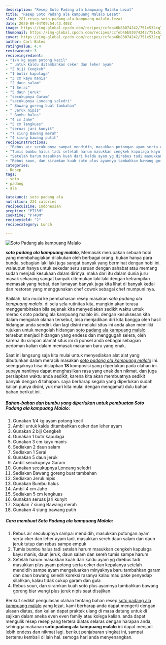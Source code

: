 ```yaml
---
description: "Resep Soto Padang ala kampuang Malalo Lezat"
title: "Resep Soto Padang ala kampuang Malalo Lezat"
slug: 281-resep-soto-padang-ala-kampuang-malalo-lezat
date: 2020-09-04T09:54:43.405Z
image: https://img-global.cpcdn.com/recipes/ccfeb46b83074242/751x532cq70/soto-padang-ala-kampuang-malalo-foto-resep-utama.jpg
thumbnail: https://img-global.cpcdn.com/recipes/ccfeb46b83074242/751x532cq70/soto-padang-ala-kampuang-malalo-foto-resep-utama.jpg
cover: https://img-global.cpcdn.com/recipes/ccfeb46b83074242/751x532cq70/soto-padang-ala-kampuang-malalo-foto-resep-utama.jpg
author: Carl Bates
ratingvalue: 4.4
reviewcount: 3
recipeingredient:
- "1/4 kg ayam potong kecil"
- " untuk kaldu ditambahkan ceker dan leher ayam"
- "2 biji Cengkeh"
- "1 butir kapulaga"
- "3 cm kayu manis"
- "2 daun salam"
- "1 Serai"
- "5 daun jeruk"
- "secukupnya Garam"
- "secukupnya Loncang seledri"
- " Bawang goreng buat tambahan"
- " Jeruk nipis"
- " Bumbu halus"
- "4 cm Jahe"
- "5 cm lengkuas"
- "seruas jari kunyit"
- "7 siung Bawang merah"
- "4 siung bawang putih"
recipeinstructions:
- "Rebus air secukupnya sampai mendidih, masukkan potongan ayam serta cker dan leher ayam tadi, masukkan sereh daun salam dan daun jeruk tutup dan rebus sampe empuk"
- "Tumis bumbu halus tadi setelah harum masukkan cengkeh kapulaga kayu manis, daun jeruk, daun salam dan sereh tumis sampe harum"
- "Setelah harum masukkan kuah dari kaldu ayam yg direbus tadi masukkan plus ayam potong serta ceker dan kepalanya setelah mendidih sampe ayam mengeluarkan minyaknya baru tambahkan garam dan daun bawang seledri koreksi rasanya kalau mau pake penyedap silahkan, kalau tidak cukup garam dan gula"
- "Rebus soun, dan siramkan kuah soto plus ayamnya tambahkan bawang goreng biar wangi plus jeruk nipis saat disajikan"
categories:
- Resep
tags:
- soto
- padang
- ala

katakunci: soto padang ala 
nutrition: 224 calories
recipecuisine: Indonesian
preptime: "PT13M"
cooktime: "PT40M"
recipeyield: "2"
recipecategory: Lunch

---
```



![Soto Padang ala kampuang Malalo](https://img-global.cpcdn.com/recipes/ccfeb46b83074242/751x532cq70/soto-padang-ala-kampuang-malalo-foto-resep-utama.jpg)

<b><i>soto padang ala kampuang malalo</i></b>, Memasak merupakan sebuah hobi yang membahagiakan dilakukan oleh berbagai orang. bukan hanya para bunda, sebagian laki laki juga sangat banyak yang berminat dengan hobi ini. walaupun hanya untuk sekedar seru seruan dengan sahabat atau memang sudah menjadi kesukaan dalam dirinya. maka dari itu dalam dunia juru masak sekarang sangat banyak ditemukan laki laki dengan ketrampilan memasak yang hebat, dan lumayan banyak juga kita lihat di banyak kedai dan restoran yang menggunakan chef cowok sebagai chef mumpuni nya.

Baiklah, kita mulai ke pembahasan resep masakan <i>soto padang ala kampuang malalo</i>. di sela sela rutinitas kita, mungkin akan terasa menggembirakan bila sejenak kita menyediakan sedikit waktu untuk meracik soto padang ala kampuang malalo ini. dengan kesuksesan kita dalam mengolah olahan tersebut, bisa menjadikan diri kita bangga oleh hasil hidangan anda sendiri. dan lagi disini melalui situs ini anda akan memiliki rujukan untuk mengolah hidangan <u>soto padang ala kampuang malalo</u> tersebut menjadi hidangan yang endess dan menggugah selera, oleh karena itu simpan alamat situs ini di ponsel anda sebagai sebagian pedoman kalian dalam memasak makanan baru yang enak.




Saat ini langsung saja kita mulai untuk menyediakan alat alat yang dibutuhkan dalam meracik masakan <u><i>soto padang ala kampuang malalo</i></u> ini. seenggaknya bisa disiapkan <b>18</b> komposisi yang diperlukan pada olahan ini. supaya nantinya dapat menghasilkan rasa yang enak dan nikmat. dan juga persiapkan waktu anda sedikit, karena kita akan membuatnya sedikit banyak dengan <b>4</b> tahapan. saya berharap segala yang diperlukan sudah kalian punya disini, yuk mari kita mulai dengan mengamati dulu bahan bahan berikut ini.

<!--inarticleads1-->

##### Bahan-bahan dan bumbu yang diperlukan untuk pembuatan Soto Padang ala kampuang Malalo:

1. Gunakan 1/4 kg ayam potong kecil
1. Ambil  untuk kaldu ditambahkan ceker dan leher ayam
1. Gunakan 2 biji Cengkeh
1. Gunakan 1 butir kapulaga
1. Gunakan 3 cm kayu manis
1. Sediakan 2 daun salam
1. Sediakan 1 Serai
1. Gunakan 5 daun jeruk
1. Ambil secukupnya Garam
1. Gunakan secukupnya Loncang seledri
1. Sediakan  Bawang goreng buat tambahan
1. Sediakan  Jeruk nipis
1. Gunakan  Bumbu halus
1. Ambil 4 cm Jahe
1. Sediakan 5 cm lengkuas
1. Gunakan seruas jari kunyit
1. Siapkan 7 siung Bawang merah
1. Gunakan 4 siung bawang putih




<!--inarticleads2-->

##### Cara membuat Soto Padang ala kampuang Malalo:

1. Rebus air secukupnya sampai mendidih, masukkan potongan ayam serta cker dan leher ayam tadi, masukkan sereh daun salam dan daun jeruk tutup dan rebus sampe empuk
1. Tumis bumbu halus tadi setelah harum masukkan cengkeh kapulaga kayu manis, daun jeruk, daun salam dan sereh tumis sampe harum
1. Setelah harum masukkan kuah dari kaldu ayam yg direbus tadi masukkan plus ayam potong serta ceker dan kepalanya setelah mendidih sampe ayam mengeluarkan minyaknya baru tambahkan garam dan daun bawang seledri koreksi rasanya kalau mau pake penyedap silahkan, kalau tidak cukup garam dan gula
1. Rebus soun, dan siramkan kuah soto plus ayamnya tambahkan bawang goreng biar wangi plus jeruk nipis saat disajikan




Berikut sedikit pengulasan olahan tentang bahan resep <u>soto padang ala kampuang malalo</u> yang lezat. kami berharap anda dapat mengerti dengan ulasan diatas, dan kalian dapat praktek ulang di masa datang untuk di sajikan dalam aneka even even family atau kolega kalian. anda dapat mengulik resep resep yang tertera diatas selaras dengan harapan anda, sehingga makanan <b>soto padang ala kampuang malalo</b> ini dapat menjadi lebih endess dan nikmat lagi. berikut penjabaran singkat ini, sampai bertemu kembali di lain hal. semoga hari anda menyenangkan.
